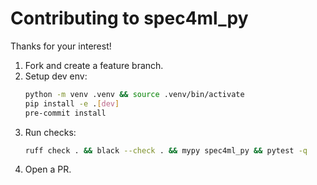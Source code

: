 # Contributing to spec4ml_py

Thanks for your interest!

1. Fork and create a feature branch.
2. Setup dev env:
   ```bash
   python -m venv .venv && source .venv/bin/activate
   pip install -e .[dev]
   pre-commit install
   ```
3. Run checks:
   ```bash
   ruff check . && black --check . && mypy spec4ml_py && pytest -q
   ```
4. Open a PR.
